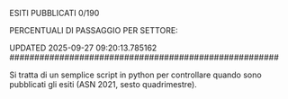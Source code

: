 ESITI PUBBLICATI 0/190 

PERCENTUALI DI PASSAGGIO PER SETTORE:

UPDATED 2025-09-27 09:20:13.785162
###################################################### 

Si tratta di un semplice script in python per controllare quando sono pubblicati gli esiti (ASN 2021, sesto quadrimestre).

